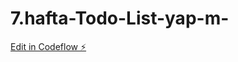 # 7.hafta-Todo-List-yap-m-

[Edit in Codeflow ⚡️](https://stackblitz.com/~/github.com/onderbar/7.hafta-Todo-List-yap-m-)